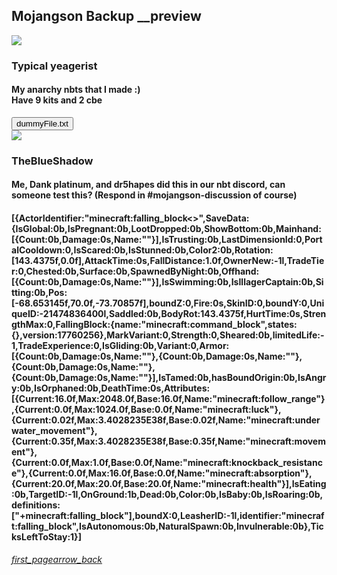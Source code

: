 ## Mojangson Backup __preview
<div class="project-changelog nbt"><a class="avatar"><img class="material-icons navigate" src="https://cdn.discordapp.com/embed/avatars/0.png"></a><h3 id="changelog">Typical yeagerist</h3><h4 id="notes">My anarchy nbts that I made :)<br>Have 9 kits and 2 cbe 

</h4><div class="filedownload"><button type="button" class="collapsible">dummyFile.txt</button>
<div class="content" style="display: none;">
  <p>{dummyNBT}</p><div class="nbtdownload"><a href="./upload/StoreSwitcher.mcpack" style="font-family: Mojangles!important">Download</a></div>
</div></div></div>
<div class="project-changelog nbt" id="759380564679196682"><a class="avatar"><img class="material-icons navigate" src="https://cdn.discordapp.com/avatars/635652526292729868/a75026c2c423277745f1938a896c2ff6.png?size=256"></a><h3 id="changelog">TheBlueShadow</h3><h4 id="notes">Me, Dank platinum, and dr5hapes did this in our nbt discord, can someone test this? (Respond in #mojangson-discussion of course)

</h4><h4 id="nbt">[{ActorIdentifier:"minecraft:falling_block&lt;&gt;",SaveData:{IsGlobal:0b,IsPregnant:0b,LootDropped:0b,ShowBottom:0b,Mainhand:[{Count:0b,Damage:0s,Name:""}],IsTrusting:0b,LastDimensionId:0,PortalCooldown:0,IsScared:0b,IsStunned:0b,Color2:0b,Rotation:[143.4375f,0.0f],AttackTime:0s,FallDistance:1.0f,OwnerNew:-1l,TradeTier:0,Chested:0b,Surface:0b,SpawnedByNight:0b,Offhand:[{Count:0b,Damage:0s,Name:""}],IsSwimming:0b,IsIllagerCaptain:0b,Sitting:0b,Pos:[-68.653145f,70.0f,-73.70857f],boundZ:0,Fire:0s,SkinID:0,boundY:0,UniqueID:-21474836400l,Saddled:0b,BodyRot:143.4375f,HurtTime:0s,StrengthMax:0,FallingBlock:{name:"minecraft:command_block",states:{},version:17760256},MarkVariant:0,Strength:0,Sheared:0b,limitedLife:-1,TradeExperience:0,IsGliding:0b,Variant:0,Armor:[{Count:0b,Damage:0s,Name:""},{Count:0b,Damage:0s,Name:""},{Count:0b,Damage:0s,Name:""},{Count:0b,Damage:0s,Name:""}],IsTamed:0b,hasBoundOrigin:0b,IsAngry:0b,IsOrphaned:0b,DeathTime:0s,Attributes:[{Current:16.0f,Max:2048.0f,Base:16.0f,Name:"minecraft:follow_range"},{Current:0.0f,Max:1024.0f,Base:0.0f,Name:"minecraft:luck"},{Current:0.02f,Max:3.4028235E38f,Base:0.02f,Name:"minecraft:underwater_movement"},{Current:0.35f,Max:3.4028235E38f,Base:0.35f,Name:"minecraft:movement"},{Current:0.0f,Max:1.0f,Base:0.0f,Name:"minecraft:knockback_resistance"},{Current:0.0f,Max:16.0f,Base:0.0f,Name:"minecraft:absorption"},{Current:20.0f,Max:20.0f,Base:20.0f,Name:"minecraft:health"}],IsEating:0b,TargetID:-1l,OnGround:1b,Dead:0b,Color:0b,IsBaby:0b,IsRoaring:0b,definitions:["+minecraft:falling_block"],boundX:0,LeasherID:-1l,identifier:"minecraft:falling_block",IsAutonomous:0b,NaturalSpawn:0b,Invulnerable:0b},TicksLeftToStay:1}]

</h4></div>
<element><div class="navigation"><a href="/"><i class="material-icons navigate">first_page</i></a><a href="../"><i class="material-icons navigate">arrow_back</i></a></div></element>
<head><style>blockquote>h5 { line-height:0!important } </style></head>
<script>var coll = document.getElementsByClassName("collapsible");
var i;

for (i = 0; i < coll.length; i++) {
  coll[i].addEventListener("click", function() {
    this.classList.toggle("active");
    var content = this.nextElementSibling;
    if (content.style.display === "block") {
      content.style.display = "none";
    } else {
      content.style.display = "block";
    }
  });
}</script>
